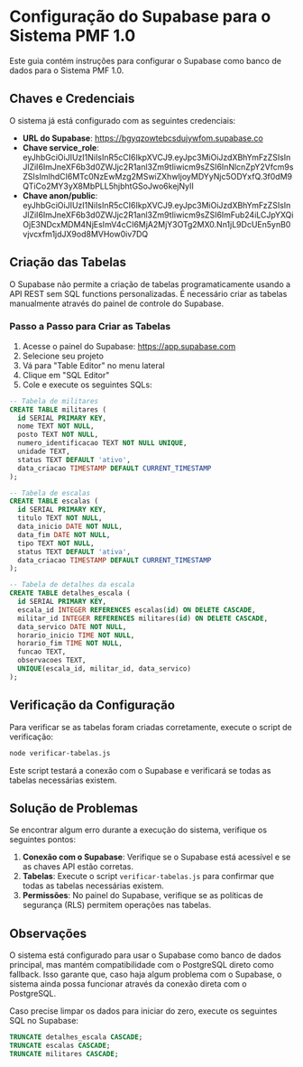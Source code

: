 # Configuração do Supabase para o Sistema PMF 1.0

Este guia contém instruções para configurar o Supabase como banco de dados para o Sistema PMF 1.0.

## Chaves e Credenciais

O sistema já está configurado com as seguintes credenciais:

- **URL do Supabase**: https://bgyqzowtebcsdujywfom.supabase.co
- **Chave service_role**: eyJhbGciOiJIUzI1NiIsInR5cCI6IkpXVCJ9.eyJpc3MiOiJzdXBhYmFzZSIsInJlZiI6ImJneXF6b3d0ZWJjc2R1anl3Zm9tIiwicm9sZSI6InNlcnZpY2Vfcm9sZSIsImlhdCI6MTc0NzEwMzg2MSwiZXhwIjoyMDYyNjc5ODYxfQ.3f0dM9QTiCo2MY3yX8MbPLL5hjbhtGSoJwo6kejNyII
- **Chave anon/public**: eyJhbGciOiJIUzI1NiIsInR5cCI6IkpXVCJ9.eyJpc3MiOiJzdXBhYmFzZSIsInJlZiI6ImJneXF6b3d0ZWJjc2R1anl3Zm9tIiwicm9sZSI6ImFub24iLCJpYXQiOjE3NDcxMDM4NjEsImV4cCI6MjA2MjY3OTg2MX0.Nn1jL9DcUEn5ynB0vjvcxfm1jdJX9od8MVHow0iv7DQ

## Criação das Tabelas

O Supabase não permite a criação de tabelas programaticamente usando a API REST sem SQL functions personalizadas. É necessário criar as tabelas manualmente através do painel de controle do Supabase.

### Passo a Passo para Criar as Tabelas

1. Acesse o painel do Supabase: https://app.supabase.com
2. Selecione seu projeto
3. Vá para "Table Editor" no menu lateral
4. Clique em "SQL Editor"
5. Cole e execute os seguintes SQLs:

```sql
-- Tabela de militares
CREATE TABLE militares (
  id SERIAL PRIMARY KEY,
  nome TEXT NOT NULL,
  posto TEXT NOT NULL,
  numero_identificacao TEXT NOT NULL UNIQUE,
  unidade TEXT,
  status TEXT DEFAULT 'ativo',
  data_criacao TIMESTAMP DEFAULT CURRENT_TIMESTAMP
);

-- Tabela de escalas
CREATE TABLE escalas (
  id SERIAL PRIMARY KEY,
  titulo TEXT NOT NULL,
  data_inicio DATE NOT NULL,
  data_fim DATE NOT NULL,
  tipo TEXT NOT NULL,
  status TEXT DEFAULT 'ativa',
  data_criacao TIMESTAMP DEFAULT CURRENT_TIMESTAMP
);

-- Tabela de detalhes da escala
CREATE TABLE detalhes_escala (
  id SERIAL PRIMARY KEY,
  escala_id INTEGER REFERENCES escalas(id) ON DELETE CASCADE,
  militar_id INTEGER REFERENCES militares(id) ON DELETE CASCADE,
  data_servico DATE NOT NULL,
  horario_inicio TIME NOT NULL,
  horario_fim TIME NOT NULL,
  funcao TEXT,
  observacoes TEXT,
  UNIQUE(escala_id, militar_id, data_servico)
);
```

## Verificação da Configuração

Para verificar se as tabelas foram criadas corretamente, execute o script de verificação:

```bash
node verificar-tabelas.js
```

Este script testará a conexão com o Supabase e verificará se todas as tabelas necessárias existem.

## Solução de Problemas

Se encontrar algum erro durante a execução do sistema, verifique os seguintes pontos:

1. **Conexão com o Supabase**: Verifique se o Supabase está acessível e se as chaves API estão corretas.
2. **Tabelas**: Execute o script `verificar-tabelas.js` para confirmar que todas as tabelas necessárias existem.
3. **Permissões**: No painel do Supabase, verifique se as políticas de segurança (RLS) permitem operações nas tabelas.

## Observações

O sistema está configurado para usar o Supabase como banco de dados principal, mas mantém compatibilidade com o PostgreSQL direto como fallback. Isso garante que, caso haja algum problema com o Supabase, o sistema ainda possa funcionar através da conexão direta com o PostgreSQL.

Caso precise limpar os dados para iniciar do zero, execute os seguintes SQL no Supabase:

```sql
TRUNCATE detalhes_escala CASCADE;
TRUNCATE escalas CASCADE;
TRUNCATE militares CASCADE;
``` 